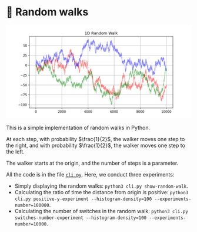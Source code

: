 # :walking: Random walks

![Random walks](random_walk.png)

This is a simple implementation of random walks in Python.

At each step, with probability $\frac{1}{2}$, the walker moves one step to the right, and with probability $\frac{1}{2}$, the walker moves one step to the left.

The walker starts at the origin, and the number of steps is a parameter.

All the code is in the file [`cli.py`](cli.py). Here, we conduct three experiments:

- Simply displaying the random walks: `python3 cli.py show-random-walk`.
- Calculating the ratio of time the distance from origin is positive: `python3 cli.py positive-y-experiment --histogram-density=100 --experiments-number=100000`.
- Calculating the number of switches in the random walk: `python3 cli.py switches-number-experiment --histogram-density=100 --experiments-number=10000`.
